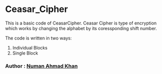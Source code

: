 # Ceasar_Cipher
This is a basic code of CeasarCipher.
Ceasar Cipher is type of encryption which works by changing the alphabet by its coressponding shift number.

The code is written in two ways:
<ol>
<li>Individual Blocks</li>
<li>Single Block</li>
</ol>
<h3>Author : <b><u>Numan Ahmad Khan</u></b><h3>

